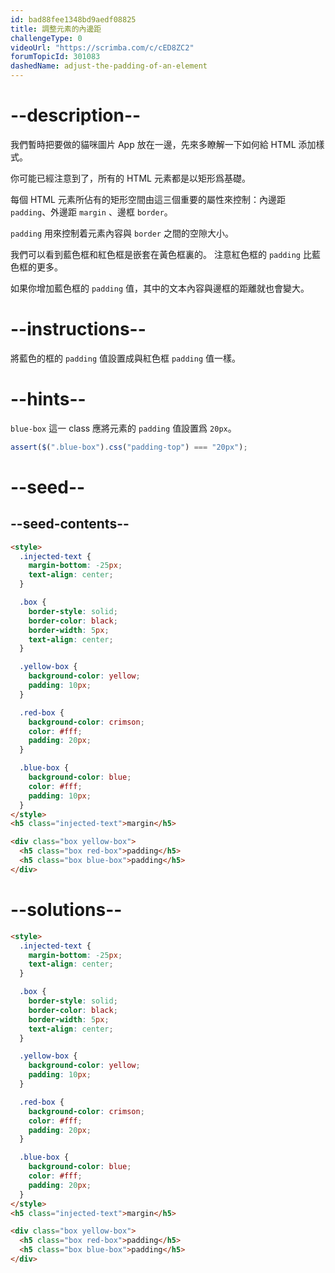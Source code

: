 ```yaml
---
id: bad88fee1348bd9aedf08825
title: 調整元素的內邊距
challengeType: 0
videoUrl: "https://scrimba.com/c/cED8ZC2"
forumTopicId: 301083
dashedName: adjust-the-padding-of-an-element
---
```


# --description--

我們暫時把要做的貓咪圖片 App 放在一邊，先來多瞭解一下如何給 HTML 添加樣式。

你可能已經注意到了，所有的 HTML 元素都是以矩形爲基礎。

每個 HTML 元素所佔有的矩形空間由這三個重要的屬性來控制：內邊距 `padding`、外邊距 `margin` 、邊框 `border`。

`padding` 用來控制着元素內容與 `border` 之間的空隙大小。

我們可以看到藍色框和紅色框是嵌套在黃色框裏的。 注意紅色框的 `padding` 比藍色框的更多。

如果你增加藍色框的 `padding` 值，其中的文本內容與邊框的距離就也會變大。

# --instructions--

將藍色的框的 `padding` 值設置成與紅色框 `padding` 值一樣。

# --hints--

`blue-box` 這一 class 應將元素的 `padding` 值設置爲 `20px`。

```js
assert($(".blue-box").css("padding-top") === "20px");
```

# --seed--

## --seed-contents--

```html
<style>
  .injected-text {
    margin-bottom: -25px;
    text-align: center;
  }

  .box {
    border-style: solid;
    border-color: black;
    border-width: 5px;
    text-align: center;
  }

  .yellow-box {
    background-color: yellow;
    padding: 10px;
  }

  .red-box {
    background-color: crimson;
    color: #fff;
    padding: 20px;
  }

  .blue-box {
    background-color: blue;
    color: #fff;
    padding: 10px;
  }
</style>
<h5 class="injected-text">margin</h5>

<div class="box yellow-box">
  <h5 class="box red-box">padding</h5>
  <h5 class="box blue-box">padding</h5>
</div>
```

# --solutions--

```html
<style>
  .injected-text {
    margin-bottom: -25px;
    text-align: center;
  }

  .box {
    border-style: solid;
    border-color: black;
    border-width: 5px;
    text-align: center;
  }

  .yellow-box {
    background-color: yellow;
    padding: 10px;
  }

  .red-box {
    background-color: crimson;
    color: #fff;
    padding: 20px;
  }

  .blue-box {
    background-color: blue;
    color: #fff;
    padding: 20px;
  }
</style>
<h5 class="injected-text">margin</h5>

<div class="box yellow-box">
  <h5 class="box red-box">padding</h5>
  <h5 class="box blue-box">padding</h5>
</div>
```
